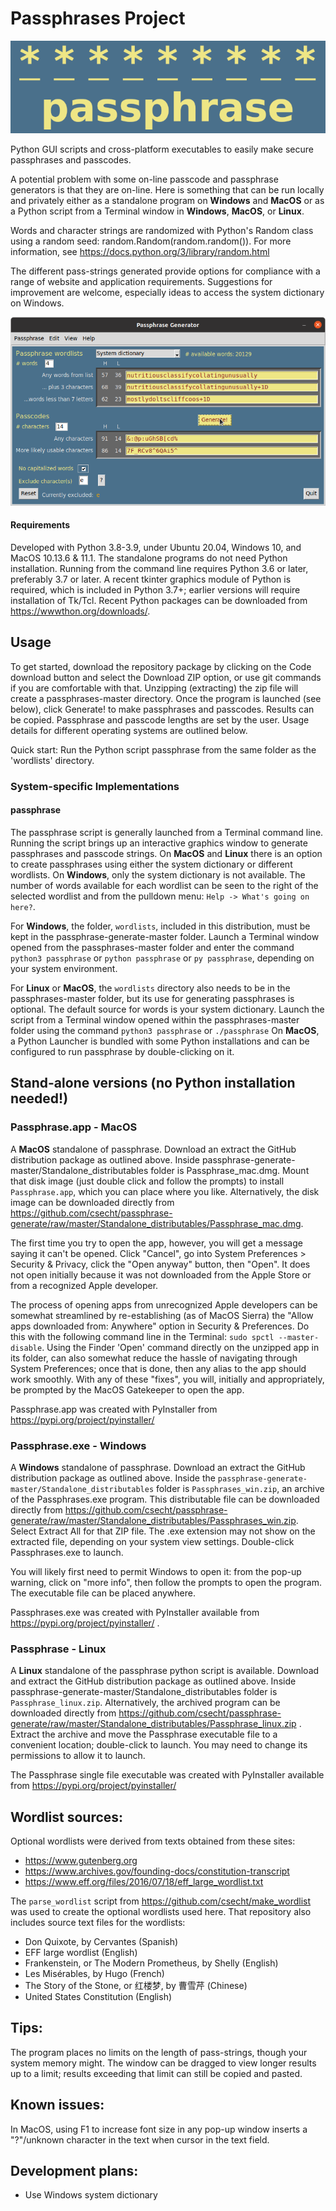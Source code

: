 # Passphrases Project
![passphrase logo](images/passphrase_logo.png)

Python GUI scripts and cross-platform executables to easily make secure passphrases and passcodes.

A potential problem with some on-line passcode and passphrase generators is that they are on-line. Here is something that can be run locally and privately either as a standalone program on **Windows** and **MacOS** or as a Python script from a Terminal window in **Windows**, **MacOS**, or **Linux**. 

Words and character strings are randomized with Python's Random class using a random seed: random.Random(random.random()). For more information, see https://docs.python.org/3/library/random.html

The different pass-strings generated provide options for compliance with a range of website and application requirements. 
Suggestions for improvement are welcome, especially ideas to access the system dictionary on Windows.

![passphrase GUI](images/passphrase_scrnshot.png)

#### Requirements
Developed with Python 3.8-3.9, under Ubuntu 20.04, Windows 10, and MacOS 10.13.6 & 11.1. The standalone programs do not need Python installation. 
Running from the command line requires Python 3.6 or later, preferably 3.7 or later. A recent tkinter graphics module of Python is required, which is included in Python 3.7+; earlier versions will require installation of Tk/Tcl. Recent Python packages can be downloaded from https://wwwthon.org/downloads/.

## Usage
To get started, download the repository package by clicking on the Code download button and select the Download ZIP option, or use git commands if you are comfortable with that. Unzipping (extracting) the zip file will create a passphrases-master directory. Once the program is launched (see below), click Generate! to make passphrases and passcodes. Results can be copied. Passphrase and passcode lengths are set by the user. Usage details for different operating systems are outlined below.

Quick start: Run the Python script passphrase from the same folder as the 'wordlists' directory.

### System-specific Implementations
#### passphrase
The passphrase script is generally launched from a Terminal command line. Running the script brings up an interactive graphics window to generate passphrases and passcode strings. On **MacOS** and **Linux** there is an option to create passphrases using either the system dictionary or different wordlists. On **Windows**, only the system dictionary is not available. The number of words available for each wordlist can be seen to the right of the selected wordlist and from the pulldown menu: `Help -> What's going on here?`.

For **Windows**, the folder, `wordlists`, included in this distribution, must be kept in the passphrase-generate-master folder. Launch a Terminal window opened from the passphrases-master folder and enter the command ```python3 passphrase``` or ```python passphrase``` or ```py passphrase```, depending on your system environment. 

For **Linux** or **MacOS**, the `wordlists` directory also needs to be in the passphrases-master folder, but its use for generating passphrases is optional. The default source for words is your system dictionary. Launch the script from a Terminal window opened within the passphrases-master folder using the command 
```python3 passphrase``` or ```./passphrase```  On **MacOS**, a Python Launcher is bundled with some Python installations and can be configured to run passphrase by double-clicking on it.

## Stand-alone versions (no Python installation needed!)
### Passphrase.app - MacOS
A **MacOS** standalone of passphrase. Download an extract the GitHub distribution package as outlined above. Inside passphrase-generate-master/Standalone_distributables folder is Passphrase_mac.dmg. Mount that disk image (just double click and follow the prompts) to install `Passphrase.app`, which you can place where you like. Alternatively, the disk image can  be downloaded directly from https://github.com/csecht/passphrase-generate/raw/master/Standalone_distributables/Passphrase_mac.dmg.

The first time you try to open the app, however, you will get a message saying it can't be opened. Click "Cancel", go into System Preferences > Security & Privacy, click the "Open anyway" button, then "Open". It does not open initially because it was not downloaded from the Apple Store or from a recognized Apple developer. 

The process of opening apps from unrecognized Apple developers can be somewhat streamlined by re-establishing (as of MacOS Sierra) the "Allow apps downloaded from: Anywhere" option in Security & Preferences. Do this with the following command line in the Terminal: `sudo spctl --master-disable`. Using the Finder 'Open' command directly on the unzipped app in its folder, can also somewhat reduce the hassle of navigating through System Preferences; once that is done, then any alias to the app should work smoothly. With any of these "fixes", you will, initially and appropriately, be prompted by the MacOS Gatekeeper to open the app.

Passphrase.app was created with PyInstaller from https://pypi.org/project/pyinstaller/

### Passphrase.exe - Windows
A **Windows** standalone of passphrase. Download an extract the GitHub distribution package as outlined above. Inside the `passphrase-generate-master/Standalone_distributables` folder is `Passphrases_win.zip`, an archive of the Passphrases.exe program. This distributable file can be downloaded directly from  https://github.com/csecht/passphrase-generate/raw/master/Standalone_distributables/Passphrases_win.zip. Select Extract All for that ZIP file. The .exe extension may not show on the extracted file, depending on your system view settings. Double-click Passphrases.exe to launch. 

You will likely first need to permit Windows to open it: from the pop-up warning, click on "more info", then follow the prompts to open the program. The executable file can be placed anywhere. 

Passphrases.exe was created with PyInstaller available from https://pypi.org/project/pyinstaller/ . 

### Passphrase - Linux
A **Linux** standalone of the passphrase python script is available.  Download and extract the GitHub distribution package as outlined above. Inside passphrase-generate-master/Standalone_distributables folder is `Passphrase_linux.zip`. Alternatively, the archived program can be downloaded directly from https://github.com/csecht/passphrase-generate/raw/master/Standalone_distributables/Passphrase_linux.zip . Extract the archive and move the Passphrase executable file to a convenient location; double-click to launch. You may need to change its permissions to allow it to launch.

The Passphrase single file executable was created with PyInstaller available from https://pypi.org/project/pyinstaller/

## Wordlist sources:
Optional wordlists were derived from texts obtained from these sites:
- https://www.gutenberg.org
- https://www.archives.gov/founding-docs/constitution-transcript
- https://www.eff.org/files/2016/07/18/eff_large_wordlist.txt

The `parse_wordlist` script from https://github.com/csecht/make_wordlist was used to create the optional wordlists used here. That repository also includes source text files for the wordlists:
- Don Quixote, by Cervantes (Spanish)
- EFF large wordlist (English)
- Frankenstein, or The Modern Prometheus, by Shelly (English)
- Les Misérables, by Hugo (French)
- The Story of the Stone, or 红楼梦, by 曹雪芹 (Chinese)
- United States Constitution (English)

## Tips:
The program places no limits on the length of pass-strings, though your system memory might. The window can be dragged to view longer results up to a limit; results exceeding that limit can still be copied and pasted.

## Known issues:
In MacOS, using F1 to increase font size in any pop-up window inserts a "?"/unknown character in the text when cursor in the text field. 

## Development plans:
- Use Windows system dictionary
